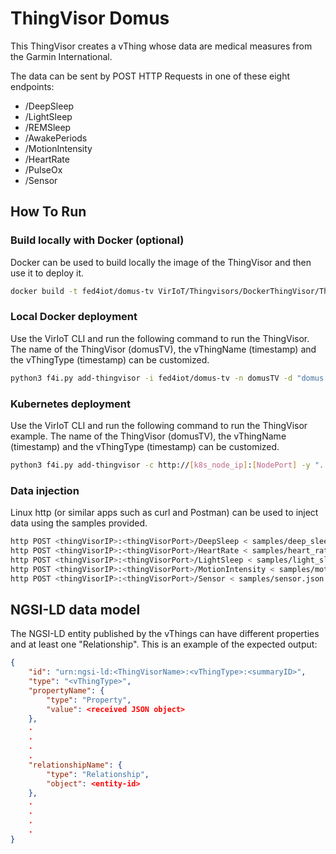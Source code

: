 # ThingVisor Domus

This ThingVisor creates a vThing whose data are medical measures from the Garmin International.

The data can be sent by POST HTTP Requests in one of these eight endpoints:
- /DeepSleep
- /LightSleep
- /REMSleep
- /AwakePeriods
- /MotionIntensity
- /HeartRate
- /PulseOx
- /Sensor

## How To Run

### Build locally with Docker (optional)

Docker can be used to build locally the image of the ThingVisor and then use it to deploy it.

```bash
docker build -t fed4iot/domus-tv VirIoT/Thingvisors/DockerThingVisor/ThingVisor_Domus/
```

### Local Docker deployment

Use the VirIoT CLI and run the following command to run the ThingVisor. The name of the ThingVisor (domusTV), the vThingName (timestamp) and the vThingType (timestamp) can be customized.

```bash
python3 f4i.py add-thingvisor -i fed4iot/domus-tv -n domusTV -d "domus thingvisor" -p "{'vThingName':'timestamp','vThingType':'timestamp'}"
```

### Kubernetes deployment

Use the VirIoT CLI and run the following command to run the ThingVisor example.  The name of the ThingVisor (domusTV), the vThingName (timestamp) and the vThingType (timestamp) can be customized.

```bash
python3 f4i.py add-thingvisor -c http://[k8s_node_ip]:[NodePort] -y "../yaml/thingVisor-domus.yaml" -n domusTV -d "domus thingvisor" -p "{'vThingName':'timestamp','vThingType':'timestamp'}"
```

### Data injection
Linux http (or similar apps such as curl and Postman) can be used to inject data using the samples provided.

```bash
http POST <thingVisorIP>:<thingVisorPort>/DeepSleep < samples/deep_sleep.json
http POST <thingVisorIP>:<thingVisorPort>/HeartRate < samples/heart_rate.json
http POST <thingVisorIP>:<thingVisorPort>/LightSleep < samples/light_sleep.json
http POST <thingVisorIP>:<thingVisorPort>/MotionIntensity < samples/motion_intensity.json
http POST <thingVisorIP>:<thingVisorPort>/Sensor < samples/sensor.json
```

## NGSI-LD data model
 
The NGSI-LD entity published by the vThings can have different properties and at least one "Relationship". This is an example of the expected output:

```json
{
    "id": "urn:ngsi-ld:<ThingVisorName>:<vThingType>:<summaryID>",
    "type": "<vThingType>",
    "propertyName": {
        "type": "Property",
        "value": <received JSON object>
    },
    .
    .
    .
    .
    "relationshipName": {
        "type": "Relationship",
        "object": <entity-id>
    },
    .
    .
    .
    .
}
```
